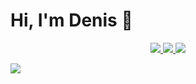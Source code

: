 # Hi, I'm Denis 👋

<p align='center'> 
   <a href="https://t.me/DAPole">
       <img src="https://img.shields.io/badge/Telegram-2CA5E0?style=for-the-badge&logo=telegram&logoColor=white"/>
   </a>
  <a href="https://www.linkedin.com/in/denis-poleshchikov-828635218/">
       <img src="https://img.shields.io/badge/linkedin-%230077B5.svg?&style=for-the-badge&logo=linkedin&logoColor=white"/>
   </a>
  <a href="mailto:dapoleshchikov@gmail.com">
       <img src="https://img.shields.io/badge/Gmail-D14836?style=for-the-badge&logo=gmail&logoColor=white"/>
   </a>
</p>

<a href="https://steamcommunity.com/id/poleshchikov/"><img src="https://img.shields.io/badge/Steam-000000?style=for-the-badge&logo=steam&logoColor=white"/></a>
   
<!--
**Dapole/dapole** is a ✨ _special_ ✨ repository because its `README.md` (this file) appears on your GitHub profile.

Here are some ideas to get you started:

- 🔭 I’m currently working on ...
- 🌱 I’m currently learning ...
- 👯 I’m looking to collaborate on ...
- 🤔 I’m looking for help with ...
- 💬 Ask me about ...
- 📫 How to reach me: ...
- 😄 Pronouns: ...
- ⚡ Fun fact: ...

<a href="https://steamcommunity.com/id/poleshchikov/">
       <img src="https://img.shields.io/badge/Steam-000000?style=for-the-badge&logo=steam&logoColor=white"/>
   </a>




/// ДОП ЭЛЕМЕНТЫ
<p align='center'>
   <a href="https://github-readme-stats.vercel.app/api?username=Dapole&show_icons=true&count_private=true"><img
           height=150
           src="https://github-readme-stats.vercel.app/api?username=Dapole&show_icons=true&count_private=true"/></a>
   <a href="https://github.com/Dapole/github-readme-stats"><img height=150
                                                                  src="https://github-readme-stats.vercel.app/api/top-langs/?username=Dapole&layout=compact"/></a>
</p>

https://img.shields.io/badge/Telegram-2CA5E0?style=for-the-badge&logo=telegram&logoColor=white
https://img.shields.io/badge/Gmail-D14836?style=for-the-badge&logo=gmail&logoColor=white
https://img.shields.io/badge/Wordpress-21759B?style=for-the-badge&logo=wordpress&logoColor=white

https://img.shields.io/badge/Adobe%20Creative%20Cloud-DA1F26?style=for-the-badge&logo=Adobe%20Creative%20Cloud&logoColor=white

https://img.shields.io/badge/Adobe%20Illustrator-FF9A00?style=for-the-badge&logo=adobe%20illustrator&logoColor=white
https://img.shields.io/badge/Adobe%20Photoshop-31A8FF?style=for-the-badge&logo=Adobe%20Photoshop&logoColor=black
https://img.shields.io/badge/Adobe%20Lightroom-31A8FF?style=for-the-badge&logo=Adobe%20Lightroom&logoColor=white
https://img.shields.io/badge/Adobe%20Premiere%20Pro-9999FF?style=for-the-badge&logo=Adobe%20Premiere%20Pro&logoColor=white

https://img.shields.io/badge/Behance-0054F7?style=for-the-badge&logo=behance&logoColor=white
https://img.shields.io/badge/blender-%23F5792A.svg?style=for-the-badge&logo=blender&logoColor=white
https://img.shields.io/badge/Figma-F24E1E?style=for-the-badge&logo=figma&logoColor=white

https://img.shields.io/badge/Coursera-0056D2?style=for-the-badge&logo=Coursera&logoColor=white
https://img.shields.io/badge/Udemy-EC5252?style=for-the-badge&logo=Udemy&logoColor=white

https://img.shields.io/badge/Unity-100000?style=for-the-badge&logo=unity&logoColor=white

https://img.shields.io/badge/Battle.net-148EFF?style=for-the-badge&logo=Battle.net&logoColor=white
https://img.shields.io/badge/Steam-000000?style=for-the-badge&logo=steam&logoColor=white
https://img.shields.io/badge/Xbox-107C10?style=for-the-badge&logo=xbox&logoColor=white
https://img.shields.io/badge/PlayStation-003791?style=for-the-badge&logo=playstation&logoColor=white
https://img.shields.io/badge/Epic%20Games-313131?style=for-the-badge&logo=Epic%20Games&logoColor=white

https://img.shields.io/badge/Slack-4A154B?style=for-the-badge&logo=slack&logoColor=white
https://img.shields.io/badge/Discord-7289DA?style=for-the-badge&logo=discord&logoColor=white

https://img.shields.io/badge/Visual_Studio-5C2D91?style=for-the-badge&logo=visual%20studio&logoColor=white
https://img.shields.io/badge/Visual_Studio_Code-0078D4?style=for-the-badge&logo=visual%20studio%20code&logoColor=white

https://img.shields.io/badge/HTML5-E34F26?style=for-the-badge&logo=html5&logoColor=white
https://img.shields.io/badge/C%23-239120?style=for-the-badge&logo=c-sharp&logoColor=white
https://img.shields.io/badge/Swift-FA7343?style=for-the-badge&logo=swift&logoColor=white

https://img.shields.io/badge/Microsoft_Excel-217346?style=for-the-badge&logo=microsoft-excel&logoColor=white
https://img.shields.io/badge/Google%20Sheets-34A853?style=for-the-badge&logo=google-sheets&logoColor=white

https://img.shields.io/badge/Trello-0052CC?style=for-the-badge&logo=trello&logoColor=white
https://img.shields.io/badge/Notion-000000?style=for-the-badge&logo=notion&logoColor=white

https://img.shields.io/badge/Todoist-E44332?style=for-the-badge&logo=todoist&logoColor=white

https://img.shields.io/badge/GitHub-100000?style=for-the-badge&logo=github&logoColor=white

-->
